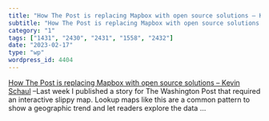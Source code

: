 ```yaml
---
title: "How The Post is replacing Mapbox with open source solutions – Kevin Schaul"
subtitle: "How The Post is replacing Mapbox with open source solutions – Kevin Schaul"
category: "1"
tags: ["1431", "2430", "2431", "1558", "2432"]
date: "2023-02-17"
type: "wp"
wordpress_id: 4404
---
```

[ How The Post is replacing Mapbox with open source solutions – Kevin Schaul]( https://www.kschaul.com/post/2023/02/16/how-the-post-is-replacing-mapbox-with-open-source-solutions/) –Last week I published a story for The Washington Post that required an interactive slippy map. Lookup maps like this are a common pattern to show a geographic trend and let readers explore the data …